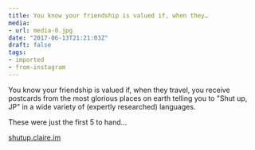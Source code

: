 ```yaml
---
title: You know your friendship is valued if, when they…
media:
- url: media-0.jpg
date: "2017-06-13T21:21:03Z"
draft: false
tags:
- imported
- from-instagram
---
```

You know your friendship is valued if, when they travel, you receive postcards from the most glorious places on earth telling you to "Shut up, JP" in a wide variety of \(expertly researched\) languages.

These were just the first 5 to hand…

[shutup.claire.im](https://bafybeicxpgihxyjnia437rac3prccj6vspii7ti2podclzqzzoakiu5g2y.ipfs.dweb.link)
